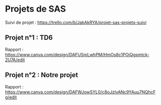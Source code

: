 # Projets de SAS  
Suivi de projet : https://trello.com/b/JakAkRYA/projet-sas-projets-suivi 
## Projet n°1 : TD6
Rapport : https://www.canva.com/design/DAFUSmLwhPM/HmOs8c1POjQgsmtck-2U7A/edit      
## Projet n°2 : Notre projet
Rapport : https://www.canva.com/design/DAFWJowSYL0/c8oJzIvANc9YAuu7NQhcFg/edit
